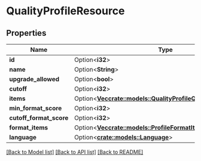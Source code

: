 # QualityProfileResource

## Properties

Name | Type | Description | Notes
------------ | ------------- | ------------- | -------------
**id** | Option<**i32**> |  | [optional]
**name** | Option<**String**> |  | [optional]
**upgrade_allowed** | Option<**bool**> |  | [optional]
**cutoff** | Option<**i32**> |  | [optional]
**items** | Option<[**Vec<crate::models::QualityProfileQualityItemResource>**](QualityProfileQualityItemResource.md)> |  | [optional]
**min_format_score** | Option<**i32**> |  | [optional]
**cutoff_format_score** | Option<**i32**> |  | [optional]
**format_items** | Option<[**Vec<crate::models::ProfileFormatItemResource>**](ProfileFormatItemResource.md)> |  | [optional]
**language** | Option<[**crate::models::Language**](Language.md)> |  | [optional]

[[Back to Model list]](../README.md#documentation-for-models) [[Back to API list]](../README.md#documentation-for-api-endpoints) [[Back to README]](../README.md)


